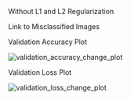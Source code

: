 Without L1 and L2 Regularization

Link to Misclassified Images

Validation Accuracy Plot

![validation_accuracy_change_plot](https://user-images.githubusercontent.com/44206147/75612653-98a75780-5b4b-11ea-85b9-d5edae864776.jpg)




Validation Loss Plot

![validation_loss_change_plot](https://user-images.githubusercontent.com/44206147/75612661-b5438f80-5b4b-11ea-85f6-bd6321cf4a16.jpg)
